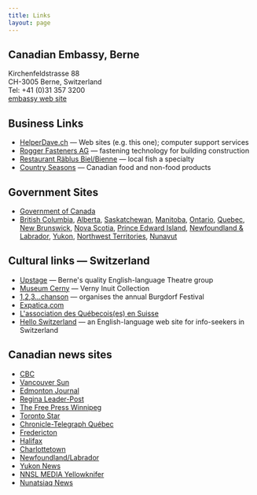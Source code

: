 ```yaml
---
title: Links
layout: page
---
```


## Canadian Embassy, Berne
Kirchenfeldstrasse 88<br/>
CH-3005 Berne, Switzerland<br/>
Tel: +41 (0)31 357 3200<br/>
[embassy web site](http://www.canadainternational.gc.ca/switzerland-suisse/)

## Business Links
- [HelperDave.ch](http://www.helperdave.ch/) — Web sites (e.g. this one); computer support services
- [Rogger Fasteners AG](https://www.rogger-fastenersag.ch/) — fastening technology for building construction
- [Restaurant Räblus Biel/Bienne](http://www.raeblus.ch/en/index.php) — local fish a specialty
- [Country Seasons](http://countryseasons.ch/) — Canadian food and non-food products

## Government Sites
- [Government of Canada](https://www.canada.ca/home.html)
- [British Columbia](https://news.gov.bc.ca/), [Alberta](https://www.alberta.ca/news.aspx), [Saskatchewan](https://www.saskatchewan.ca/government/news-and-media), [Manitoba](https://news.gov.mb.ca/news/index.html), [Ontario](https://news.ontario.ca/en), [Quebec](https://www.quebec.ca/en/), [New Brunswick](https://www2.gnb.ca/content/gnb/en/news.html), [Nova Scotia](https://novascotia.ca/news/), [Prince Edward Island](https://www.princeedwardisland.ca/en/news), [Newfoundland & Labrador](https://www.gov.nl.ca/), [Yukon](https://yukon.ca/news), [Northwest Territories](https://www.gov.nt.ca/newsroom), [Nunavut](https://gov.nu.ca/news)

## Cultural links — Switzerland
- [Upstage](http://upstage.ch/) — Berne's quality English-language Theatre group
- [Museum Cerny](https://museumcerny.ch/) — Verny Inuit Collection
- [1,2,3...chanson](http://123chanson.ch/) — organises the annual Burgdorf Festival
- [Expatica.com](http://www.expatica.com/ch/lifestyle_leisure/lifestyle/Expat-groups-in-Bern.html)
- [L'association des Québecois(es) en Suisse](http://www.toileaqs.com/)
- [Hello Switzerland](http://www.helloswitzerland.ch/) — an English-language web site for info-seekers in Switzerland

## Canadian news sites
- [CBC](https://cbc.ca)
- [Vancouver Sun](https://vancouversun.com)
- [Edmonton Journal](https://edmontonjournal.com/)
- [Regina Leader-Post](https://leaderpost.com/)
- [The Free Press Winnipeg](https://www.winnipegfreepress.com/)
- [Toronto Star](https://www.thestar.com/)
- [Chronicle-Telegraph Québec](https://www.qctonline.com/)
- [Fredericton](https://www.fredericton.ca/en/news)
- [Halifax](https://www.halifaxexaminer.ca/)
- [Charlottetown](https://www.discovercharlottetown.com/media/)
- [Newfoundland/Labrador](https://theindependent.ca/)
- [Yukon News](https://www.yukon-news.com/)
- [NNSL MEDIA Yellowknifer](https://www.nnsl.com/yellowknifer/)
- [Nunatsiaq News](https://nunatsiaq.com/)
